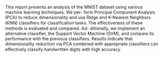This report presents an analysis of the MNIST dataset using various machine learning techniques. We per-
form Principal Component Analysis (PCA) to reduce dimensionality and use Ridge and K-Nearest Neighbors
(KNN) classifiers for classification tasks. The eﬀectiveness of these methods is evaluated and compared. Ad-
ditionally, we implement an alternative classifier, the Support Vector Machine (SVM), and compare its
performance with the previous classifiers. Results indicate that dimensionality reduction via PCA combined
with appropriate classifiers can eﬀectively classify handwritten digits with high accuracy.
